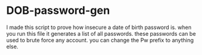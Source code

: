 # DOB-password-gen
I made this script to prove how insecure a date of birth password is. when you run this file it generates a list of all passwords.
these passwords can be used to brute force any account. you can change the Pw prefix to anything else.
